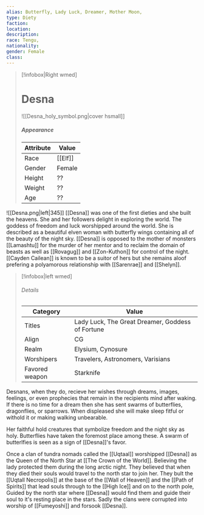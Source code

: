 ```yaml
---
alias: Butterfly, Lady Luck, Dreamer, Mother Moon,
type: Diety
faction:
location: 
description:  
race: Tengu,
nationality: 
gender: Female
class:
---
```


> [!infobox|Right wmed]
> # Desna
> ![[Desna_holy_symbol.png|cover hsmall]]
> ##### Appearance
> | Attribute |  Value
> | ---- | ---- |
> | Race | [[Elf]] |
> | Gender | Female |
> | Height | ?? |
> | Weight | ?? |
> | Age | ?? |

![[Desna.png|left|345]] 
[[Desna]] was one of the first dieties and she built the heavens. She and her followers delight in exploring the world. The goddess of freedom and luck worshipped around the world. She is described as a beautiful elven woman with butterfly wings containing all of the beauty of the night sky. [[Desna]] is opposed to the mother of monsters [[Lamashtu]] for the murder of her mentor and to reclaim the domain of beasts as well as [[Rovagug]] and [[Zon-Kuthon]] for control of the night. [[Cayden Cailean]] is known to be a suitor of hers but she remains aloof prefering a polyamorous relationship with [[Sarenrae]] and [[Shelyn]]. 

> [!infobox|left wmed]
> ###### Details
> | Category | Value
> | ---- | ---- |
> | Titles | Lady Luck, The Great Dreamer, Goddess of Fortune |
> | Align | CG |
> | Realm | Elysium, Cynosure |
> | Worshipers | Travelers, Astronomers, Varisians |
> | Favored weapon | Starknife |

Desnans, when they do, recieve her wishes through dreams, images, feelings, or even prophecies that remain in the recipients mind after waking. If there is no time for a dream then she has sent swarms of butterflies, dragonflies, or sparrows. When displeased she will make sleep fitful or withold it or making walking unbearable.

Her faithful hold creatures that symbolize freedom and the night sky as holy. Butterflies have taken the foremost place among these. A swarm of butterlfies is seen as a  sign of [[Desna]]'s favor.

Once a clan of tundra nomads called the [[Uqtaal]] worshipped [[Desna]] as the Queen of the North Star at [[The Crown of the World]]. Believing the lady protected them during the long arctic night. They believed that when they died their souls would travel to the north star to join her. They bult the [[Uqtall Necropolis]] at the base of the [[Wall of Heaven]] and the [[Path of Spirits]] that lead souls through to the [[High Ice]] and on to the north pole, Guided by the north star where [[Desna]] would find them and guide their soul to it's resting place in the stars. Sadly the clans were corrupted into worship of [[Fumeyoshi]] and forsook [[Desna]].